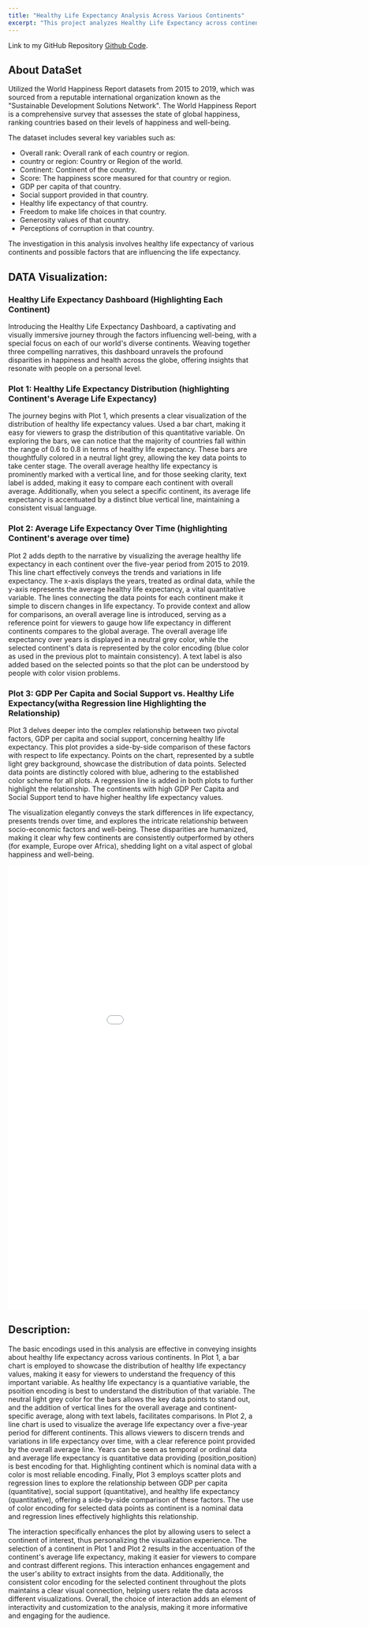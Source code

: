 ```yaml
---
title: "Healthy Life Expectancy Analysis Across Various Continents"
excerpt: "This project analyzes Healthy Life Expectancy across continents using the World Happiness Report datasets from 2015 to 2019. Through sophisticated data visualizations, it reveals trends and disparities in global well-being, focusing on the impact of factors like GDP, social support, and freedom on health outcomes. This comprehensive analysis provides valuable insights into the varying conditions of happiness and health around the world."
---
```

Link to my GitHub Repository [Github Code](https://github.com/Likhitha-Veganti/data-science-projects/tree/main/Healthy%20Life%20Expectancy%20Data%20Visualizations).

## About DataSet
Utilized the World Happiness Report datasets from 2015 to 2019, which was sourced from a reputable international organization known as the "Sustainable Development Solutions Network". 
The World Happiness Report is a comprehensive survey that assesses the state of global happiness, ranking countries based on their levels of happiness and well-being.

The dataset includes several key variables such as:

- Overall rank: Overall rank of each country or region.<br>
- country or region: Country or Region of the world.<br>
- Continent: Continent of the country.<br>
- Score: The happiness score measured for that country or region.<br>
- GDP per capita of that country.<br>
- Social support provided in that country.<br>
- Healthy life expectancy of that country.<br>
- Freedom to make life choices in that country.<br>
- Generosity values of that country.<br>
- Perceptions of corruption in that country.<br>

The investigation in this analysis involves healthy life expectancy of various continents and possible factors that are influencing the life expectancy.

## DATA Visualization:

### Healthy Life Expectancy Dashboard (Highlighting Each Continent)
Introducing the Healthy Life Expectancy Dashboard, a captivating and visually immersive journey through the factors influencing well-being, with a special focus on each of our world's diverse continents. Weaving together three compelling narratives, this dashboard unravels the profound disparities in happiness and health across the globe, offering insights that resonate with people on a personal level.

### Plot 1: Healthy Life Expectancy Distribution (highlighting Continent's Average Life Expectancy)

The journey begins with Plot 1, which presents a clear visualization of the distribution of healthy life expectancy values. Used a bar chart, making it easy for viewers to grasp the distribution of this quantitative variable. On exploring the bars, we can notice that the majority of countries fall within the range of 0.6 to 0.8 in terms of healthy life expectancy. 
These bars are thoughtfully colored in a neutral light grey, allowing the key data points to take center stage. The overall average healthy life expectancy is prominently marked with a vertical line, and for those seeking clarity, text label is added, making it easy to compare each continent with overall average. Additionally, when you select a specific continent, its average life expectancy is accentuated by a distinct blue vertical line, maintaining a consistent visual language.

### Plot 2: Average Life Expectancy Over Time (highlighting Continent's average over time)
Plot 2 adds depth to the narrative by visualizing the average healthy life expectancy in each continent over the five-year period from 2015 to 2019. This line chart effectively conveys the trends and variations in life expectancy. The x-axis displays the years, treated as ordinal data, while the y-axis represents the average healthy life expectancy, a vital quantitative variable. The lines connecting the data points for each continent make it simple to discern changes in life expectancy. To provide context and allow for comparisons, an overall average line is introduced, serving as a reference point for viewers to gauge how life expectancy in different continents compares to the global average. The overall average life expectancy over years is displayed in a neutral grey color, while the selected continent's data is represented by the color encoding (blue color as used in the previous plot to maintain consistency). A text label is also added based on the selected points so that the plot can be understood by people with color vision problems.

### Plot 3: GDP Per Capita and Social Support vs. Healthy Life Expectancy(witha Regression line Highlighting the Relationship)
Plot 3 delves deeper into the complex relationship between two pivotal factors, GDP per capita and social support, concerning healthy life expectancy. This plot provides a side-by-side comparison of these factors with respect to life expectancy. Points on the chart, represented by a subtle light grey background, showcase the distribution of data points. Selected data points are distinctly colored with blue, adhering to the established color scheme for all plots. A regression line is added in both plots to further highlight the relationship. The continents with high GDP Per Capita and Social Support tend to have higher healthy life expectancy values.

The visualization elegantly conveys the stark differences in life expectancy, presents trends over time, and explores the intricate relationship between socio-economic factors and well-being. These disparities are humanized, making it clear why few continents are consistently outperformed by others (for example, Europe over Africa), shedding light on a vital aspect of global happiness and well-being.


<iframe src="/files/life_expectancy_dashboard.html" width="1000" height="900" frameborder="0"></iframe>

## Description:
The basic encodings used in this analysis are effective in conveying insights about healthy life expectancy across various continents. In Plot 1, a bar chart is employed to showcase the distribution of healthy life expectancy values, making it easy for viewers to understand the frequency of this important variable. As healthy life expectancy is a quantiative variable, the psoition encoding is best to understand the distribution of that variable. The neutral light grey color for the bars allows the key data points to stand out, and the addition of vertical lines for the overall average and continent-specific average, along with text labels, facilitates comparisons.
In Plot 2, a line chart is used to visualize the average life expectancy over a five-year period for different continents. This allows viewers to discern trends and variations in life expectancy over time, with a clear reference point provided by the overall average line. Years can be seen as temporal or ordinal data and average life expectancy is quantitative data providing (position,position) is best encoding for that. Highlighting continent which is nominal data with a color is most reliable encoding.
Finally, Plot 3 employs scatter plots and regression lines to explore the relationship between GDP per capita (quantitative), social support (quantitative), and healthy life expectancy (quantitative), offering a side-by-side comparison of these factors. The use of color encoding for selected data points as continent is a nominal data and regression lines effectively highlights this relationship.

The interaction specifically enhances the plot by allowing users to select a continent of interest, thus personalizing the visualization experience. The selection of a continent in Plot 1 and Plot 2 results in the accentuation of the continent's average life expectancy, making it easier for viewers to compare and contrast different regions. This interaction enhances engagement and the user's ability to extract insights from the data. Additionally, the consistent color encoding for the selected continent throughout the plots maintains a clear visual connection, helping users relate the data across different visualizations. Overall, the choice of interaction adds an element of interactivity and customization to the analysis, making it more informative and engaging for the audience.
